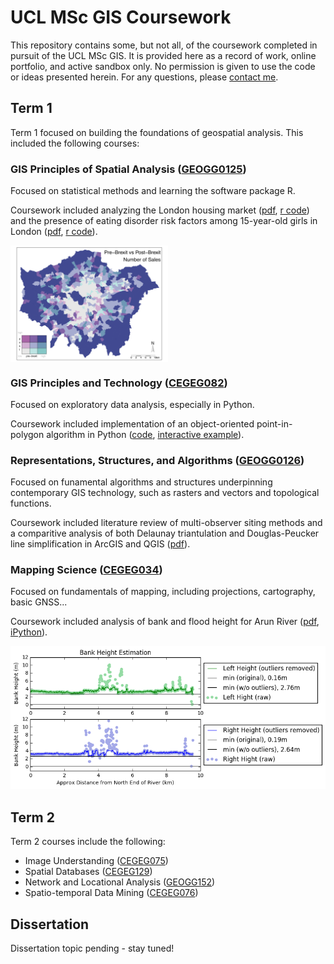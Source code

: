 # UCL MSc GIS Coursework

This repository contains some, but not all, of the coursework completed in pursuit of the UCL MSc GIS.  It is provided here as a record of work, online portfolio, and active sandbox only.  No permission is given to use the code or ideas presented herein.  For any questions, please [contact me](malito:misshurst@gmail.com).

## Term 1
Term 1 focused on building the foundations of geospatial analysis.  This included the following courses:

### GIS Principles of Spatial Analysis ([GEOGG0125](http://www.geog.ucl.ac.uk/study/graduate-taught/msc-modules/geogg125))
Focused on statistical methods and learning the software package R.

Coursework included analyzing the London housing market ([pdf](https://github.com/heidimhurst/ucl_msc/blob/master/term1/gis_psa/bearma.pdf), [r code](https://github.com/heidimhurst/ucl_msc/blob/master/term1/gis_psa/bearmaneda.r)) and the presence of eating disorder risk factors among 15-year-old girls in London ([pdf](https://github.com/heidimhurst/ucl_msc/blob/master/term1/gis_psa/mirco.pdf), [r code](https://github.com/heidimhurst/ucl_msc/blob/master/term1/gis_psa/mirco.r)).

<a href="https://github.com/heidimhurst/ucl_msc/blob/master/term1/gis_psa/bearma.pdf"><img src="img/brexit_ward.jpg" align="center" width="50%" ></a>

### GIS Principles and Technology ([CEGEG082](https://sp.cege.ucl.ac.uk/study/Pages/Module-Guide.aspx?ModileCd=CEGEG082))
Focused on exploratory data analysis, especially in Python.

Coursework included implementation of an object-oriented point-in-polygon algorithm in Python ([code](https://github.com/heidimhurst/ucl_msc/blob/master/term1/gis_pt/coursework/Hurst_GISPT.py), [interactive example](https://heidimhurst.github.io/assets/html/PIP_visualization_w+.html)).

### Representations, Structures, and Algorithms ([GEOGG0126](http://www.geog.ucl.ac.uk/study/graduate-taught/msc-modules/geogg126))
Focused on funamental algorithms and structures underpinning contemporary GIS technology, such as rasters and vectors and topological functions.

Coursework included literature review of multi-observer siting methods and a comparitive analysis of both Delaunay triantulation and Douglas-Peucker line simplification in ArcGIS and QGIS ([pdf](https://github.com/heidimhurst/ucl_msc/blob/master/term1/gis_rsa/RSA_coursework.pdf)).


### Mapping Science ([CEGEG034](https://sp.cege.ucl.ac.uk/study/Pages/Module-Guide.aspx?ModileCd=CEGEG034))
Focused on fundamentals of mapping, including projections, cartography, basic GNSS...

Coursework included analysis of bank and flood height for Arun River ([pdf](https://github.com/heidimhurst/ucl_msc/blob/master/mapping_science/term1/tutorial2/tutorial2.pdf), [iPython](https://github.com/heidimhurst/ucl_msc/blob/master/term1/mapping_science/tutorial2/Arun%20River%20Flooding.ipynb)).

![arunriver](img/arun.png)




## Term 2
Term 2 courses include the following:
* Image Understanding ([CEGEG075](https://sp.cege.ucl.ac.uk/study/Pages/Module-Guide.aspx?ModileCd=CEGEG075))
* Spatial Databases ([CEGEG129](https://sp.cege.ucl.ac.uk/study/Pages/Module-Guide.aspx?ModileCd=CEGEG129))
* Network and Locational Analysis ([GEOGG152](http://www.geog.ucl.ac.uk/study/graduate-taught/msc-modules/geogg152))
* Spatio-temporal Data Mining ([CEGEG076](https://sp.cege.ucl.ac.uk/study/Pages/Module-Guide.aspx?ModileCd=CEGEG076))

## Dissertation
Dissertation topic pending - stay tuned!
